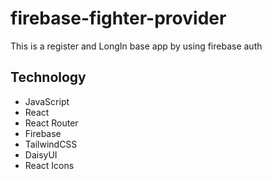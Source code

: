 # firebase-fighter-provider

 This is a register and LongIn base app by using firebase auth 


## Technology

 - JavaScript
 - React
 - React Router
 - Firebase
 - TailwindCSS
 - DaisyUI
 - React Icons
